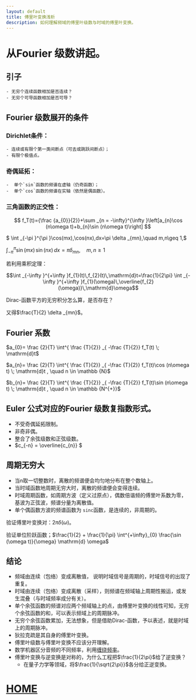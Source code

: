 ```yaml
---
layout: default
title: 傅里叶变换浅析
description: 如何理解频域的傅里叶级数与时域的傅里叶变换。
---
```

<head>
    <script src="https://cdn.mathjax.org/mathjax/latest/MathJax.js?config=TeX-AMS-MML_HTMLorMML" type="text/javascript"></script>
    <script type="text/x-mathjax-config">
        MathJax.Hub.Config({
            // show equation numbers
            TeX: {
                 equationNumbers: {  autoNumber: "AMS"  },
                 extensions: ["AMSmath.js"]
            },
            tex2jax: {
            skipTags: ['script', 'noscript', 'style', 'textarea', 'pre'],
            inlineMath: [['$','$']]
            }
        });
    </script>
</head>

# 从Fourier 级数讲起。
## 引子
    - 无穷个连续函数相加是否连续？
    - 无穷个可导函数相加是否可导？
    
## Fourier 级数展开的条件
### Dirichlet条件： 
    - 连续或有限个第一类间断点（可去或跳跃间断点）；
    - 有限个极值点。
    
### 奇偶延拓：
    -  单个`sin`函数的频谱在虚轴（仍奇函数）；
    -  单个`cos`函数的频谱在实轴（依然是偶函数）。
    
### 三角函数的正交性：

$$ f_T(t)={\frac {a_{0}}{2}}+\sum _{n = -\infty}^{\infty }\left[a_{n}\cos (n\omega t)+b_{n}\sin (n\omega t)\right] $$

$ \int _{-\pi }^{\pi }\cos(mx)\,\cos(nx)\,dx=\pi \delta _{mn},\quad m,n\geq 1,$  

$\int _{-\pi }^{\pi }\sin(mx)\,\sin(nx)\,dx=\pi \delta _{mn},\quad m,n\geq 1$  

若利用乘积定理：

$$\int _{-\infty }^{+\infty }f_{1}(t)\,f_{2}(t)\,\mathrm{d}t=\frac{1}{2\pi} \int _{-\infty }^{+\infty }f_{1}(\omega)\,\overline{f_{2}(\omega)}\,\mathrm{d}\omega$$

Dirac-函数平方的无穷积分怎么算，是否存在？  

又得$\frac{T}{2} \delta _{mn}$。  
## Fourier 系数

$a_{0}= \frac {2}{T} \int^{ \frac {T}{2}} _{ -\frac {T}{2}} f_T(t) \; \mathrm{d}t$

$a_{n}= \frac {2}{T} \int^{ \frac {T}{2}} _{ -\frac {T}{2}} f_T(t)\cos (n\omega t) \; \mathrm{d}t , \quad n \in \mathbb {N}$

$b_{n}= \frac {2}{T} \int^{ \frac {T}{2}} _{ -\frac {T}{2}} f_T(t)\sin (n\omega t) \; \mathrm{d}t , \quad n \in \mathbb {N^{+}}$

## Euler 公式对应的Fourier 级数复指数形式。
- 不受奇偶延拓限制。
- 非奇非偶。
- 整合了余弦级数和正弦级数。
- $c_{-n} = \overline{c_{n}} $

## 周期无穷大

- 当n取一切整数时，离散的频谱便会均匀地分布在整个数轴上。
- 当时域函数地周期无穷大时，离散的频谱便会变得连续。
- 时域周期函数，如周期方波（定义过原点），偶数倍谐频的傅里叶系数为零，基波为正弦波，频谱分量为离散值。
- 单个偶函数方波的频谱函数为 `sinc`函数，是连续的，非周期的。
    
验证傅里叶变换对：$2\pi\delta(\omega)$。  

验证单位阶跃函数；$\frac{1}{2} + \frac{1}{\pi} \int^{+\infty}_{0} \frac{\sin (\omega t)}{\omega} \mathrm{d} \omega$

## 结论
- 频域由连续（包络）变成离散值， 说明时域信号是周期的，时域信号的出现了重复。
- 时域由连续（包络）变成离散（采样），则频谱在频域轴上周期性搬运，或发生混叠（与时域频率成分有关）。
- 单个余弦函数的频谱对应两个频域轴上的点，由傅里叶变换的线性可知，无穷个余弦函数的和，可以表示频域上的周期脉冲。
- 无穷个余弦函数累加，无法想象，但是借助Dirac-函数，予以表述，就是时域上的周期脉冲。
- 狄拉克疏是其自身的傅里叶变换。
- 傅里叶级数与傅里叶变换不应该分开理解。
- 数学机器区分音频的不同频率，利用[缠绕频率](https://www.youtube.com/watch?v=spUNpyF58BY)。
- 傅里叶变换与逆变换是对称的，为什么工程把$\frac{1}{2\pi}$给了逆变换？ 
   - 在量子力学等领域，将$\frac{1}{\sqrt{2\pi}}$各分给正逆变换。
   
# [HOME](../index.md)
